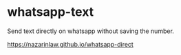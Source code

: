 # whatsapp-text
Send text directly on whatsapp without saving the number.

https://nazarinlaw.github.io/whatsapp-direct
